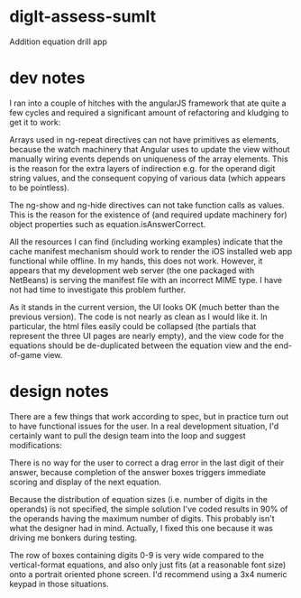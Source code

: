 # digIt-assess-sumIt
Addition equation drill app

# dev notes
I ran into a couple of hitches with the angularJS framework that ate quite a few cycles
and required a significant amount of refactoring and kludging to get it to work:

Arrays used in ng-repeat directives can not have primitives as elements, because the
watch machinery that Angular uses to update the view without manually wiring events
depends on uniqueness of the array elements.  This is the reason for the extra layers
of indirection e.g. for the operand digit string values, and the consequent copying
of various data (which appears to be pointless).

The ng-show and ng-hide directives can not take function calls as values. This is the
reason for the existence of (and required update machinery for) object properties such 
as equation.isAnswerCorrect.

All the resources I can find (including working examples) indicate that the cache manifest
mechanism should work to render the iOS installed web app functional while offline. In
my hands, this does not work.  However, it appears that my development web server (the
one packaged with NetBeans) is serving the manifest file with an incorrect MIME type.
I have not had time to investigate this problem further.

As it stands in the current version, the UI looks OK (much better than the previous
version).  The code is not nearly as clean as I would like it.  In particular, the
html files easily could be collapsed (the partials that represent the three UI pages
are nearly empty), and the view code for the equations should be de-duplicated
between the equation view and the end-of-game view.

# design notes
There are a few things that work according to spec, but in practice turn out to have
functional issues for the user.  In a real development situation, I'd certainly want
to pull the design team into the loop and suggest modifications:

There is no way for the user to correct a drag error in the last digit of their
answer, because completion of the answer boxes triggers immediate scoring and display
of the next equation.

Because the distribution of equation sizes (i.e. number of digits in the operands)
is not specified, the simple solution I've coded results in 90% of the operands having
the maximum number of digits.  This probably isn't what the designer had in mind.
Actually, I fixed this one because it was driving me bonkers during testing. 

The row of boxes containing digits 0-9 is very wide compared to the vertical-format
equations, and also only just fits (at a reasonable font size) onto a portrait
oriented phone screen.  I'd recommend using a 3x4 numeric keypad in those situations.
